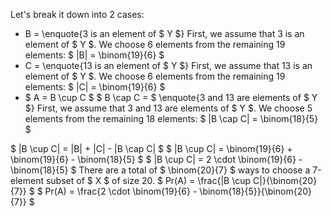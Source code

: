 Let's break it down into 2 cases:

<ul>
<li> B = \enquote{3 is an element of $ Y $} 
	      First, we assume that 3 is an element of $ Y $. 
	      We choose 6 elements from the remaining 19 elements: $ |B| = \binom{19}{6} $
	<li> C = \enquote{13 is an element of $ Y $} 
	      First, we assume that 13 is an element of $ Y $. 
	      We choose 6 elements from the remaining 19 elements: $ |C| = \binom{19}{6} $
	<li> $ A = B \cup C $ 
	      $ B \cap C = $ \enquote{3 and 13 are elements of $ Y $} 
	      First, we assume that 3 and 13 are elements of $ Y $. 
	      We choose 5 elements from the remaining 18 elements: $ |B \cap C| = \binom{18}{5} $
</ul>
$ |B \cup C| = |B| + |C| - |B \cap C| $ 
$ |B \cup C| = \binom{19}{6} + \binom{19}{6} - \binom{18}{5} $ 
$ |B \cup C| = 2 \cdot \binom{19}{6} - \binom{18}{5} $ 
There are a total of $ \binom{20}{7} $ ways to choose a 7-element subset of $ X $ of size 20. 
$ Pr(A) = \frac{|B \cup C|}{\binom{20}{7}} $ 
$ Pr(A) = \frac{2 \cdot \binom{19}{6} - \binom{18}{5}}{\binom{20}{7}} $
